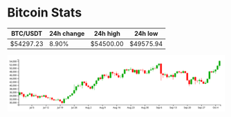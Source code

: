 # Bitcoin Stats

BTC/USDT|24h change|24h high|24h low|
|---|---|---|---|
|$54297.23|8.90%|$54500.00|$49575.94|

<img src="./chart.svg">
